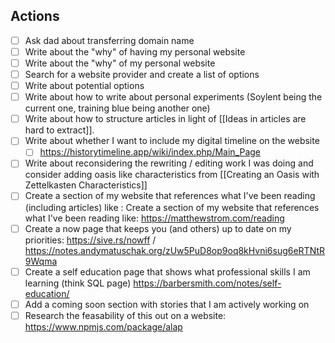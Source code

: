 ## Actions
- [ ] Ask dad about transferring domain name
- [ ] Write about the "why" of having my personal website
- [ ] Write about the "why" of my personal website
- [ ] Search for a website provider and create a list of options
- [ ] Write about potential options
- [ ] Write about how to write about personal experiments (Soylent being the current one, training blue being another one)
- [ ] Write about how to structure articles in light of [[Ideas in articles are hard to extract]]. 
- [ ] Write about whether I want to include my digital timeline on the website
	- [ ] https://historytimeline.app/wiki/index.php/Main_Page
- [ ] Write about reconsidering the rewriting / editing work I was doing and consider adding oasis like characteristics from [[Creating an Oasis with Zettelkasten Characteristics]]
- [ ] Create a section of my website that references what I've been reading (including articles) like : Create a section of my website that references what I've been reading like: https://matthewstrom.com/reading
- [ ] Create a now page that keeps you (and others) up to date on my priorities: https://sive.rs/nowff / https://notes.andymatuschak.org/zUw5PuD8op9oq8kHvni6sug6eRTNtR9Wqma
- [ ] Create a self education page that shows what professional skills I am learning (think SQL page) https://barbersmith.com/notes/self-education/
- [ ] Add a coming soon section with stories that I am actively working on
- [ ] Research the feasability of this out on a website: https://www.npmjs.com/package/alap